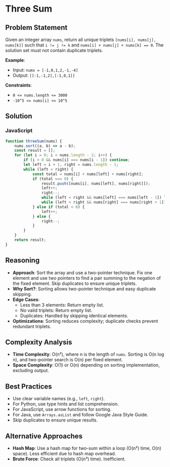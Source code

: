 # Three Sum

## Problem Statement
Given an integer array `nums`, return all unique triplets `[nums[i], nums[j], nums[k]]` such that `i != j != k` and `nums[i] + nums[j] + nums[k] == 0`. The solution set must not contain duplicate triplets.

**Example**:
- Input: `nums = [-1,0,1,2,-1,-4]`
- Output: `[[-1,-1,2],[-1,0,1]]`

**Constraints**:
- `0 <= nums.length <= 3000`
- `-10^5 <= nums[i] <= 10^5`

## Solution

### JavaScript
```javascript
function threeSum(nums) {
    nums.sort((a, b) => a - b);
    const result = [];
    for (let i = 0; i < nums.length - 2; i++) {
        if (i > 0 && nums[i] === nums[i - 1]) continue;
        let left = i + 1, right = nums.length - 1;
        while (left < right) {
            const total = nums[i] + nums[left] + nums[right];
            if (total === 0) {
                result.push([nums[i], nums[left], nums[right]]);
                left++;
                right--;
                while (left < right && nums[left] === nums[left - 1]) left++;
                while (left < right && nums[right] === nums[right + 1]) right--;
            } else if (total < 0) {
                left++;
            } else {
                right--;
            }
        }
    }
    return result;
}
```

## Reasoning
- **Approach**: Sort the array and use a two-pointer technique. Fix one element and use two pointers to find a pair summing to the negation of the fixed element. Skip duplicates to ensure unique triplets.
- **Why Sort?**: Sorting allows two-pointer technique and easy duplicate skipping.
- **Edge Cases**:
  - Less than 3 elements: Return empty list.
  - No valid triplets: Return empty list.
  - Duplicates: Handled by skipping identical elements.
- **Optimizations**: Sorting reduces complexity; duplicate checks prevent redundant triplets.

## Complexity Analysis
- **Time Complexity**: O(n²), where n is the length of `nums`. Sorting is O(n log n), and two-pointer search is O(n) per fixed element.
- **Space Complexity**: O(1) or O(n) depending on sorting implementation, excluding output.

## Best Practices
- Use clear variable names (e.g., `left`, `right`).
- For Python, use type hints and list comprehension.
- For JavaScript, use arrow functions for sorting.
- For Java, use `Arrays.asList` and follow Google Java Style Guide.
- Skip duplicates to ensure unique results.

## Alternative Approaches
- **Hash Map**: Use a hash map for two-sum within a loop (O(n²) time, O(n) space). Less efficient due to hash map overhead.
- **Brute Force**: Check all triplets (O(n³) time). Inefficient.